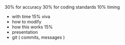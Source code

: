 
30% for accuracy
30% for coding standards
10% timing 
- with time
15% viva
- how to modify
- how this works
15% 
- presentation 
- git ( commits, messages )
